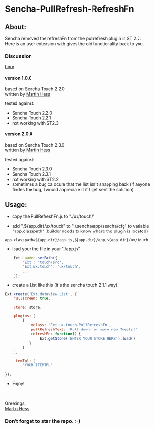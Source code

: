 Sencha-PullRefresh-RefreshFn
============================

## About:

Sencha removed the refreshFn from the pullrefresh plugin in ST 2.2.  
Here is an user extension with gives the old functionality back to you.

### Discussion
[here](http://www.sencha.com/forum/showthread.php?261763-PullRefresh-without-refreshFn&p=1007532#post1007532)

#### version 1.0.0  
based on Sencha Touch 2.2.0  
written by [Martin Hess](https://github.com/p5hema2)

tested against:
- Sencha Touch 2.2.0
- Sencha Touch 2.2.1
- not working with ST2.3

#### version 2.0.0  
based on Sencha Touch 2.3.0  
written by [Martin Hess](https://github.com/p5hema2)

tested against:
- Sencha Touch 2.3.0
- Sencha Touch 2.3.1
- not working with ST2.2
- sometimes a bug ca ocure that the list isn't snapping back (if anyone findes the bug, I would appreciate it if I get sent the solution)

## Usage:


- copy the PullRefreshFn.js to "./ux/touch/"

- add ",${app.dir}/ux/touch" to "./.sencha/app/sencha/cfg" to variable "app.classpath" 
(builder needs to know where the plugin is located)

```
app.classpath=${app.dir}/app.js,${app.dir}/app,${app.dir}/ux/touch
```

- load your the file in your "./app.js"

```javascript
    Ext.Loader.setPath({  
    	'Ext': 'touch/src',  
    	'Ext.ux.touch': 'ux/touch',  
    	...
    });
```

- create a List like this (it's the sencha touch 2.1.1 way)

```javascript
Ext.create('Ext.dataview.List', {
	fullscreen: true,

	store: store,

	plugins: [
		{
			xclass: 'Ext.ux.touch.PullRefreshFn',
			pullRefreshText: 'Pull down for more new Tweets!'
			refreshFn: function() { 
				Ext.getStore('ENTER YOUR STORE HERE').load()
		   }
		}
	],

	itemTpl: [
		'YOUR ITEMTPL'
	]
});
```


- Enjoy!

<br><br>
Greetings,  
[Martin Hess](https://github.com/p5hema2)
### Don't forget to star the repo. :-)
